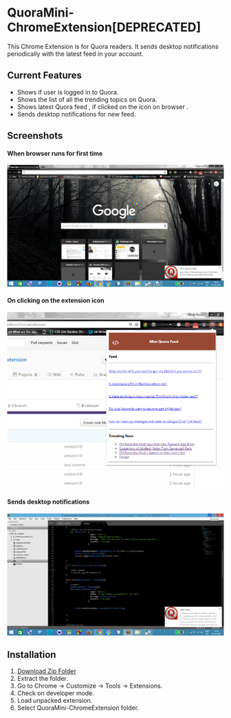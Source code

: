 # QuoraMini-ChromeExtension[DEPRECATED]
This Chrome Extension is for Quora readers. It sends desktop notifications periodically with the latest feed in your account.

## Current Features
* Shows if user is logged in to Quora.
* Shows the list of all the trending topics on Quora.
* Shows latest Quora feed , if clicked on the icon on browser .
* Sends desktop notifications for new feed.

## Screenshots
#### When browser runs for first time
![AN IMAGE IS SUPPOSED TO BE HERE](img/login.png)
#### On clicking on the extension icon
![AN IMAGE IS SUPPOSED TO BE HERE](img/feed.PNG)
#### Sends desktop notifications
![AN IMAGE IS SUPPOSED TO BE HERE](img/s1.png)

## Installation
1. [Download Zip Folder](https://github.com/nileshprasad137/QuoraMini-ChromeExtension/archive/master.zip)
2. Extract the folder.
3. Go to Chrome -> Customize -> Tools -> Extensions.
4. Check on developer mode.
5. Load unpacked extension.
6. Select QuoraMini-ChromeExtension folder.

